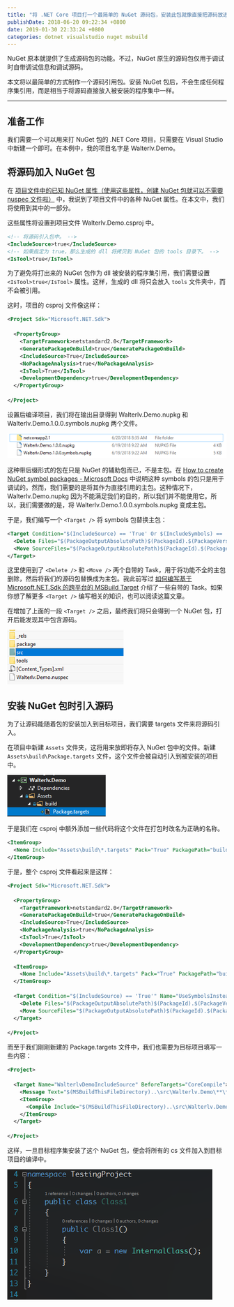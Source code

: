 ```yaml
---
title: "将 .NET Core 项目打一个最简单的 NuGet 源码包，安装此包就像直接把源码放进项目一样"
publishDate: 2018-06-20 09:22:34 +0800
date: 2019-01-30 22:33:24 +0800
categories: dotnet visualstudio nuget msbuild
---
```


NuGet 原本就提供了生成源码包的功能。不过，NuGet 原生的源码包仅用于调试时自带调试信息和调试源码。

本文将以最简单的方式制作一个源码引用包。安装 NuGet 包后，不会生成任何程序集引用，而是相当于将源码直接放入被安装的程序集中一样。

---

<div id="toc"></div>

## 准备工作

我们需要一个可以用来打 NuGet 包的 .NET Core 项目，只需要在 Visual Studio 中新建一个即可。在本例中，我的项目名字是 Walterlv.Demo。

## 将源码加入 NuGet 包

在 [项目文件中的已知 NuGet 属性（使用这些属性，创建 NuGet 包就可以不需要 nuspec 文件啦）](/post/known-nuget-properties-in-csproj.html) 中，我说到了项目文件中的各种 NuGet 属性。在本文中，我们将使用到其中的一部分。

这些属性将设置到项目文件 Walterlv.Demo.csproj 中。

```xml
<!-- 将源码引入包中。 -->
<IncludeSource>true</IncludeSource>
<!-- 如果指定为 true，那么生成的 dll 将拷贝到 NuGet 包的 tools 目录下。 -->
<IsTool>true</IsTool>
```

为了避免将打出来的 NuGet 包作为 dll 被安装的程序集引用，我们需要设置 `<IsTool>true</IsTool>` 属性。这样，生成的 dll 将只会放入 `tools` 文件夹中，而不会被引用。

这时，项目的 csproj 文件像这样：

```xml
<Project Sdk="Microsoft.NET.Sdk">

  <PropertyGroup>
    <TargetFramework>netstandard2.0</TargetFramework>
    <GeneratePackageOnBuild>true</GeneratePackageOnBuild>
    <IncludeSource>True</IncludeSource>
    <NoPackageAnalysis>true</NoPackageAnalysis>
    <IsTool>True</IsTool>
    <DevelopmentDependency>true</DevelopmentDependency>
  </PropertyGroup>
  
</Project>
```

设置后编译项目，我们将在输出目录得到 Walterlv.Demo.nupkg 和 Walterlv.Demo.1.0.0.symbols.nupkg 两个文件。

![](/static/posts/2018-06-20-08-36-11.png)

这种带后缀形式的包在只是 NuGet 的辅助包而已，不是主包。在 [How to create NuGet symbol packages - Microsoft Docs](https://docs.microsoft.com/en-us/nuget/create-packages/symbol-packages?wt.mc_id=MVP) 中说明这种 symbols 的包只是用于调试的。然而，我们需要的是将其作为直接引用的主包。这种情况下，Walterlv.Demo.nupkg 因为不能满足我们的目的，所以我们并不能使用它。所以，我们需要做的是，将 Walterlv.Demo.1.0.0.symbols.nupkg 变成主包。

于是，我们编写一个 `<Target />` 将 symbols 包替换主包：

```xml
<Target Condition="$(IncludeSource) == 'True' Or $(IncludeSymbols) == 'True'" Name="UseSymbolsInsteadOfLib" AfterTargets="GenerateNuspec">
  <Delete Files="$(PackageOutputAbsolutePath)$(PackageId).$(PackageVersion).nupkg" />
  <Move SourceFiles="$(PackageOutputAbsolutePath)$(PackageId).$(PackageVersion).symbols.nupkg" DestinationFiles="$(PackageOutputAbsolutePath)$(PackageId).$(PackageVersion).nupkg" />
</Target>
```

这里使用到了 `<Delete />` 和 `<Move />` 两个自带的 Task，用于将功能不全的主包删除，然后将我们的源码包替换成为主包。我此前写过 [如何编写基于 Microsoft.NET.Sdk 的跨平台的 MSBuild Target](/post/write-msbuild-target.html) 介绍了一些自带的 Task。如果你想了解更多 `<Target />` 编写相关的知识，也可以阅读这篇文章。

在增加了上面的一段 `<Target />` 之后，最终我们将只会得到一个 NuGet 包，打开后能发现其中包含源码。

![生成的包](/static/posts/2018-06-20-09-15-55.png)

## 安装 NuGet 包时引入源码

为了让源码能随着包的安装加入到目标项目，我们需要 targets 文件来将源码引入。

在项目中新建 `Assets` 文件夹，这将用来放即将存入 NuGet 包中的文件。新建 `Assets\build\Package.targets` 文件，这个文件会被自动引入到被安装的项目中。

![](/static/posts/2018-06-20-09-14-56.png)

于是我们在 csproj 中额外添加一些代码将这个文件在打包时改名为正确的名称。

```xml
<ItemGroup>
  <None Include="Assets\build\*.targets" Pack="True" PackagePath="build\$(PackageId).targets" />
</ItemGroup>
```

于是，整个 csproj 文件看起来是这样：

```xml
<Project Sdk="Microsoft.NET.Sdk">

  <PropertyGroup>
    <TargetFramework>netstandard2.0</TargetFramework>
    <GeneratePackageOnBuild>true</GeneratePackageOnBuild>
    <IncludeSource>True</IncludeSource>
    <NoPackageAnalysis>true</NoPackageAnalysis>
    <IsTool>True</IsTool>
    <DevelopmentDependency>true</DevelopmentDependency>
  </PropertyGroup>
  
  <ItemGroup>
    <None Include="Assets\build\*.targets" Pack="True" PackagePath="build\$(PackageId).targets" />
  </ItemGroup>

  <Target Condition="$(IncludeSource) == 'True'" Name="UseSymbolsInsteadOfLib" AfterTargets="GenerateNuspec">
    <Delete Files="$(PackageOutputAbsolutePath)$(PackageId).$(PackageVersion).nupkg" />
    <Move SourceFiles="$(PackageOutputAbsolutePath)$(PackageId).$(PackageVersion).symbols.nupkg" DestinationFiles="$(PackageOutputAbsolutePath)$(PackageId).$(PackageVersion).nupkg" />
  </Target>

</Project>
```

而至于我们刚刚新建的 Package.targets 文件中，我们也需要为目标项目填写一些内容：

```xml
<Project>

  <Target Name="WalterlvDemoIncludeSource" BeforeTargets="CoreCompile">
    <Message Text="$(MSBuildThisFileDirectory)..\src\Walterlv.Demo\**\*.cs" />
    <ItemGroup>
      <Compile Include="$(MSBuildThisFileDirectory)..\src\Walterlv.Demo\**\*.cs" />
    </ItemGroup>
  </Target>

</Project>
```

这样，一旦目标程序集安装了这个 NuGet 包，便会将所有的 cs 文件加入到目标项目的编译中。

![不会出现编译错误](/static/posts/2018-06-20-09-21-56.png)
